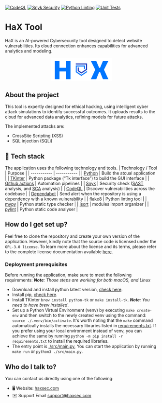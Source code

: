 [![CodeQL](https://github.com/tlabsau/hax/actions/workflows/github-code-scanning/codeql/badge.svg)](https://github.com/tlabsau/hax/actions/workflows/github-code-scanning/codeql) [![Snyk Security](https://github.com/tlabsau/hax/actions/workflows/snyk-security.yml/badge.svg)](https://github.com/tlabsau/hax/actions/workflows/snyk-security.yml) [![Python Linting](https://github.com/tlabsau/hax/actions/workflows/python-linting.yml/badge.svg)](https://github.com/tlabsau/hax/actions/workflows/python-linting.yml) [![Unit Tests](https://github.com/tlabsau/hax/actions/workflows/unit-tests.yml/badge.svg)](https://github.com/tlabsau/hax/actions/workflows/unit-tests.yml)

# HaX Tool

HaX is an AI-powered Cybersecurity tool designed to detect website vulnerabilities. Its cloud connection enhances capabilities for advanced analytics and modeling.

<p align="center">
  <img src="/images/logo.png" alt="design" width="40%"/>
</p>


## About the project

This tool is expertly designed for ethical hacking, using intelligent cyber attack simulations to identify successful outcomes. It uploads results to the cloud for advanced data analytics, refining models for future attacks.

The implemented attacks are:

- CrossSite Scripting (XSS)
- SQL injection (SQLi)


## 🧰 Tech stack

The application uses the following technology and tools.
| Technology / Tool | Purpose |
| ----------- | ----------- |
| [Python](https://www.python.org/) |  Build the atcual application |
| [TKinter](https://docs.python.org/3/library/tkinter.html) | Python package (“Tk interface”) to build the GUI interface |
| [Github actions](https://github.com/features/actions) | Automation pipelines |
| [Snyk](https://snyk.io/) | Security check ([SAST](https://snyk.io/learn/application-security/static-application-security-testing/) analysis, and [SCA](https://snyk.io/series/open-source-security/software-composition-analysis-sca/) analysis) |
| [CodeQL](https://codeql.github.com/) | Discover vulnerabilities across the codebase |
| [Dependabot](https://github.com/dependabot) | Send alert when the repository is using a dependency with a known vulnerability |
| [flake8](https://flake8.pycqa.org/) | Python linting tool |
| [mypy](https://mypy-lang.org/) | Python static type checker |
| [isort](https://pycqa.github.io/isort/) | modules import organizer |
| [pylint](https://pylint.readthedocs.io/en/latest/) | Python static code analyser |

## How do I get set up?

Feel free to clone the repository and create your own version of the application. However, kindly note that the source code is licensed under the `GPL-3.0 license`. To learn more about the license and its terms, please refer to the complete license documentation available [here](./LICENSE).


### Deployment prerequisites

Before running the application, make sure to meet the following requirements:
_**Note**: Those steps are working for both macOS, and Linux_

- Download and install python latest version, [check here](https://www.python.org/downloads/).
- Install pip, [check here](https://pip.pypa.io/en/stable/installation/).
- Install TKinter `brew install python-tk` or `make install-tk`. _**Note**: You need to have brew installed_.
- Set up a Python Virtual Environment (venv) by executing `make create-env` and then switch to the newly created venv using the command: `source ./.venv/bin/activate`. It's worth noting that the `make` command automatically installs the necessary libraries listed in [requirements.txt](./requirements.txt). If you prefer using your local environment instead of venv, you can achieve the same by running `python -m pip install -r requirements.txt` to install the required libraries.
- The entry point is [./src/main.py](./src/main.py), You can start the application by running `make run` or `python3 ./src/main.py`.


## Who do I talk to?

You can contact us directly using one of the following:
* 🖥️ Website: [haxsec.com](https://www.haxsec.com/)
* ✉️ Support Email [support@haxsec.com](mailto:support@haxsec.com)
